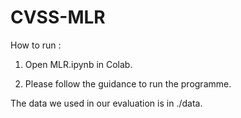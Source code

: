 # CVSS-MLR

How to run :

1. Open MLR.ipynb in Colab.

2. Please follow the guidance to run the programme.

The data we used in our evaluation is in ./data.
